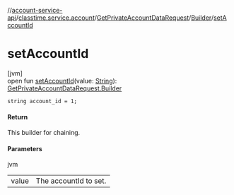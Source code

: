//[account-service-api](../../../../index.md)/[classtime.service.account](../../index.md)/[GetPrivateAccountDataRequest](../index.md)/[Builder](index.md)/[setAccountId](set-account-id.md)

# setAccountId

[jvm]\
open fun [setAccountId](set-account-id.md)(value: [String](https://docs.oracle.com/javase/8/docs/api/java/lang/String.html)): [GetPrivateAccountDataRequest.Builder](index.md)

`string account_id = 1;`

#### Return

This builder for chaining.

#### Parameters

jvm

| | |
|---|---|
| value | The accountId to set. |
